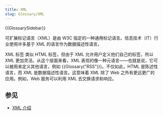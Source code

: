 ```yaml
---
title: XML
slug: Glossary/XML
---
```


{{GlossarySidebar}}

可扩展标记语言（XML）是由 W3C 指定的一种通用标记语言。信息技术（IT）行业使用许多基于 XML 的语言作为数据描述性语言。

XML 标签 类似 HTML 标签，但由于 XML 允许用户定义他们自己的标签，所以 XML 更加灵活。从这个层面来看，XML 表现的像一种元语言——也就是说，它可以被用来定义其他语言，例如 {{Glossary("RSS")}}。不仅如此，HTML 是陈述性语言，而 XML 是数据描述性语言。这意味着 XML 除了 Web 之外有更远更广的应用。例如，Web 服务可以利用 XML 去交换请求和响应。

## 参见

- [XML 介绍](/zh-CN/docs/Web/XML/XML_introduction)
